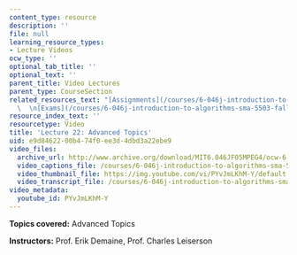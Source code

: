```yaml
---
content_type: resource
description: ''
file: null
learning_resource_types:
- Lecture Videos
ocw_type: ''
optional_tab_title: ''
optional_text: ''
parent_title: Video Lectures
parent_type: CourseSection
related_resources_text: "[Assignments](/courses/6-046j-introduction-to-algorithms-sma-5503-fall-2005/pages/assignments)\
  \  \n[Exams](/courses/6-046j-introduction-to-algorithms-sma-5503-fall-2005/pages/exams)"
resource_index_text: ''
resourcetype: Video
title: 'Lecture 22: Advanced Topics'
uid: e9d84622-00b4-74f0-ee3d-4dbd3a22ebe9
video_files:
  archive_url: http://www.archive.org/download/MIT6.046JF05MPEG4/ocw-6.046-05dec2005-220k.mp4
  video_captions_file: /courses/6-046j-introduction-to-algorithms-sma-5503-fall-2005/a0f39b6cbff55a2c96bba5d68b688f10_PYvJmLKhM-Y.vtt
  video_thumbnail_file: https://img.youtube.com/vi/PYvJmLKhM-Y/default.jpg
  video_transcript_file: /courses/6-046j-introduction-to-algorithms-sma-5503-fall-2005/8b44bfc85aeab0268a2c9400cbe6633a_PYvJmLKhM-Y.pdf
video_metadata:
  youtube_id: PYvJmLKhM-Y
---
```


**Topics covered:** Advanced Topics

**Instructors:** Prof. Erik Demaine, Prof. Charles Leiserson